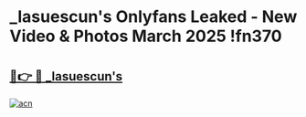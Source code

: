 # _lasuescun's Onlyfans Leaked - New Video & Photos March 2025 !fn370

# <h2><a href="https://piubng.iuczelnia.edu.pl?title=_lasuescun's&ref=fn370">🔗👉 🔴 _lasuescun's</a></h2>

[![acn](https://github.com/user-attachments/assets/0f9c940e-d8b0-45ae-aac7-cd30a18b3e1c)](https://piubng.iuczelnia.edu.pl?title=_lasuescun's&ref=fn370)

